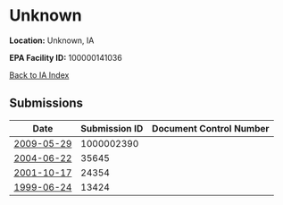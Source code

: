 # Unknown

**Location:** Unknown, IA

**EPA Facility ID:** 100000141036

[Back to IA Index](../../index.md)

## Submissions

| Date | Submission ID | Document Control Number |
|------|--------------|-------------------------|
| [2009-05-29](submissions/1000002390.md) | 1000002390 |  |
| [2004-06-22](submissions/35645.md) | 35645 |  |
| [2001-10-17](submissions/24354.md) | 24354 |  |
| [1999-06-24](submissions/13424.md) | 13424 |  |
